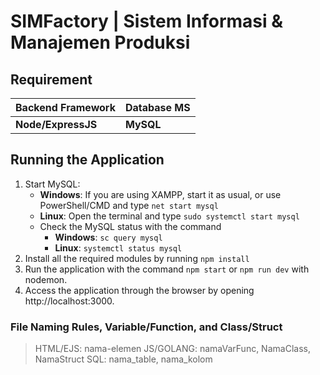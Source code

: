 # SIMFactory | Sistem Informasi & Manajemen Produksi

## Requirement
| Backend Framework | Database MS |
| -------- | -------- |
| <strong>Node/ExpressJS</strong> | <strong>MySQL</strong> |

## Running the Application

1. Start MySQL:
   - <b>Windows</b>: If you are using XAMPP, start it as usual, or use PowerShell/CMD and type ```net start mysql```
   - <b>Linux</b>: Open the terminal and type ```sudo systemctl start mysql```
   - Check the MySQL status with the command  
        - <b>Windows</b>: ````sc query mysql```` 
        - <b>Linux</b>: ```systemctl status mysql```
2. Install all the required modules by running ```npm install```
3. Run the application with the command ```npm start``` or ```npm run dev``` with nodemon.
4. Access the application through the browser by opening http://localhost:3000.

### File Naming Rules, Variable/Function, and Class/Struct
> HTML/EJS: nama-elemen
> JS/GOLANG: namaVarFunc, NamaClass, NamaStruct
> SQL: nama_table, nama_kolom